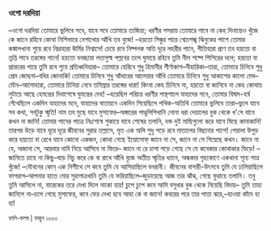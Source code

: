 ### ওগো দরদিয়া
–ওগো দরদিয়া
তোমারে ভুলিবে সবে, যাবে সবে তোমারে ত্যজিয়া;
ধরণীর পসরায় তোমারে পাবে না কেহ দিনান্তেও খুঁজে
কে জানে রহিবে কোথা নিশিভারে নেশাখোর আঁখি তব বুজে!
–হয়তো সিন্ধুর পারে শ্বেতশঙ্খ ঝিনুকের পাশে
তোমার কঙ্কালখানা শুয়ে রবে নিদ্রাহারা ঊর্মির নিশ্বাসে!
চেয়ে রবে নিষ্পলক অতি দূরে লহরীর পানে,
গীতিহারা প্রাণ তব হয়তো বা তৃপ্তি পাবে তরঙ্গের গানে!
হয়তো বনচ্ছায়া লতাগুল্ম পল্লবের তলে
ঘুমায়ে রহিবে তুমি নীল শষ্পে শিশিরের দলে;
হয়তো বা প্রান্তরের পারে তুমি রবে শুয়ে প্রতিধ্বনিহারা–
তোমারে হেরিবে শুধু হিমানীর শীর্ণাকাশ–নীহারিকা–তারা,
তোমারে চিনিবে শুধু প্রেম জোছনা–বধির জোনাকি!
তোমারে চিনিবে শুধু আঁধারের আলেয়ার আঁখি
তোমারে চিনিবে শুধু আকাশের কালো মেঘ–মৌন–আলোহারা,
তোমারে চিনিয়া নেবে তমিস্রার তরঙ্গের ধারা!
কিংবা কেহ চিনিবে না, হয়তো বা জানিবে না কেহ
কোথায় লুটায়ে আছে হেমন্তের দিবাশেষে ঘুমন্তের দেহ!
–হয়েছিল পরিচয় ধরণীর পান্থশালে যাহাদের সনে,
তোমার বিষাদ-হর্ষ গেঁথেছিলে একদিন যাহাদের মনে,
যাহাদের বাতায়নে একদিন গিয়েছিলে পথিক-অতিথি
তোমারে ভুলিবে তারা–ভুলে যাবে সব কথা, সবটুকু স্মৃতি!
নাম তব মুছে যাবে মুসাফের–অঙ্গারের পাণ্ডুলিপিখানি
নোনা ধরা দেয়ালের বুক থেকে খ'সে যাবে কখন না জানি!
তোমার পানের পাত্রে নিঃশেষে শুকায়ে যাবে শেষের তলানি,
দন্ড দুই মাছিগুলো করে যাবে মিছে কানাকানি!
তারপর উড়ে যাবে দূরে দূরে জীবনের সুরার তল্লাসে,
মৃত এক অলি শুধু পড়ে রবে মাতালের বিছানার পাশে!
পেয়ালা উপুড় করে হয়তো বা রেখে যাবে কোনো একজন,
কোথা গেছে ইয়োসোফ্‌ জানে না সে, জানে না সে গিয়েছে কখন।
জানে না যে, অজানা সে, আরবার দাবি নিয়ে আসিবে না ফিরে–
জানে না রে চাপা পড়ে গেছে সে যে কবেকার কোথাকার ভিড়ে!
–জানিতে চাহে না কিছু–ঘাড় নিচু করে কে বা রাখে আঁখি বুজে
অতীত স্মৃতির ধ্যানে, অন্ধকার গৃহকোণে একখানা শূন্য পাত্র খুঁজে!
–যৌবনের কোন্‌ এক নিশীথে সে কবে
তুমি যে আসিয়াছিলে বনরানী। জীবনের বাসন্তী-উৎসবে
তুমি যে ঢালিয়াছিলে ফাগরাগ–আপনার হাতে মোর সুরাপাত্রখানি
তুমি যে ভরিয়াছিলে–জুড়ায়েছে আজ তার ঝাঁঝ, গেছে ফুরায়ে তলানি।
তবু তুমি আসিলে না, বারেকের তরে দেখা দিলে নাকো হায়!
চুপে চুপে কবে আমি বসুধার বুক থেকে নিয়েছি বিদায়–
তুমি তাহা জানিলে না–চলে গেছে মুসাফের,
কবে ফের দেখা হবে আহা
কে বা জানে! কবরের পরে তার পাতা ঝরে,–হাওয়া কাঁদে হা হা!


<small>কালি-কলম | ফাল্গুন ১৩৩৩</small>